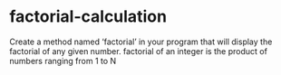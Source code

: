 # factorial-calculation
Create a method named ‘factorial’ in your program that will display the factorial of any given number. factorial of an integer is the product of numbers ranging from 1 to N
